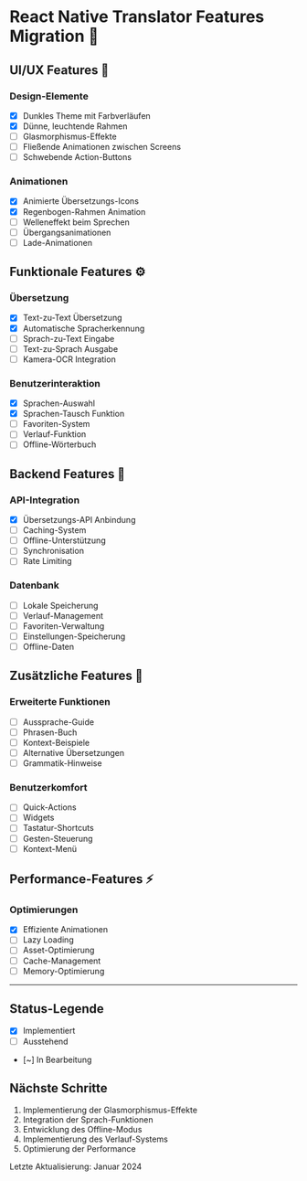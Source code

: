 # React Native Translator Features Migration 🔄

## UI/UX Features 🎨

### Design-Elemente
- [x] Dunkles Theme mit Farbverläufen
- [x] Dünne, leuchtende Rahmen
- [ ] Glasmorphismus-Effekte
- [ ] Fließende Animationen zwischen Screens
- [ ] Schwebende Action-Buttons

### Animationen
- [x] Animierte Übersetzungs-Icons
- [x] Regenbogen-Rahmen Animation
- [ ] Welleneffekt beim Sprechen
- [ ] Übergangsanimationen
- [ ] Lade-Animationen

## Funktionale Features ⚙️

### Übersetzung
- [x] Text-zu-Text Übersetzung
- [x] Automatische Spracherkennung
- [ ] Sprach-zu-Text Eingabe
- [ ] Text-zu-Sprach Ausgabe
- [ ] Kamera-OCR Integration

### Benutzerinteraktion
- [x] Sprachen-Auswahl
- [x] Sprachen-Tausch Funktion
- [ ] Favoriten-System
- [ ] Verlauf-Funktion
- [ ] Offline-Wörterbuch

## Backend Features 🔧

### API-Integration
- [x] Übersetzungs-API Anbindung
- [ ] Caching-System
- [ ] Offline-Unterstützung
- [ ] Synchronisation
- [ ] Rate Limiting

### Datenbank
- [ ] Lokale Speicherung
- [ ] Verlauf-Management
- [ ] Favoriten-Verwaltung
- [ ] Einstellungen-Speicherung
- [ ] Offline-Daten

## Zusätzliche Features 🌟

### Erweiterte Funktionen
- [ ] Aussprache-Guide
- [ ] Phrasen-Buch
- [ ] Kontext-Beispiele
- [ ] Alternative Übersetzungen
- [ ] Grammatik-Hinweise

### Benutzerkomfort
- [ ] Quick-Actions
- [ ] Widgets
- [ ] Tastatur-Shortcuts
- [ ] Gesten-Steuerung
- [ ] Kontext-Menü

## Performance-Features ⚡

### Optimierungen
- [x] Effiziente Animationen
- [ ] Lazy Loading
- [ ] Asset-Optimierung
- [ ] Cache-Management
- [ ] Memory-Optimierung

---

## Status-Legende
- [x] Implementiert
- [ ] Ausstehend
- [~] In Bearbeitung

## Nächste Schritte
1. Implementierung der Glasmorphismus-Effekte
2. Integration der Sprach-Funktionen
3. Entwicklung des Offline-Modus
4. Implementierung des Verlauf-Systems
5. Optimierung der Performance

Letzte Aktualisierung: Januar 2024
